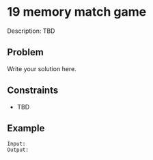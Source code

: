 # 19 memory match game

Description: TBD

## Problem

Write your solution here.

## Constraints

- TBD

## Example

```
Input:
Output:
```
